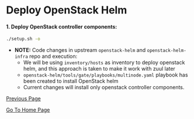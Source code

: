 # Deploy OpenStack Helm

#### 1. Deploy OpenStack controller components:
```bash
./setup.sh -o
```

- **NOTE:** Code changes in upstream `openstack-helm` and `openstack-helm-infra` repo and execution:
  * We will be using `inventory/hosts` as inventory to deploy openstack helm, and this approach is taken to make it work with zuul later
  * `openstack-helm/tools/gate/playbooks/multinode.yaml` playbook has been created to install OpenStack helm
  * Current changes will install only openstack controller components.

[Previous Page](INDEX.md)

[Go To Home Page](../../README.md)

